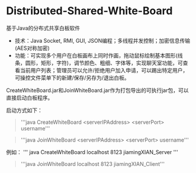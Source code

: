 # Distributed-Shared-White-Board
基于Java的分布式共享白板软件

* 技术：Java Socket, RMI, GUI, JSON编程；多线程并发控制；加密信息传输(AES对称加密)
* 功能：可实现多个用户在白板画布上同时作画，拖动鼠标绘制基本图形(线条，圆形，矩形，字符)，调节颜色、粗细、字体等，实现聊天室功能，可查看当前用户列表；管理员可以允许/拒绝用户加入申请，可以踢出特定用户，可操控文件菜单下的新建/保存/另存为/退出白板。


CreateWhiteBoard.jar和JoinWhiteBoard.jar作为打包导出的可执行jar包，可以直接启动白板程序。

启动方式如下：

> '''java CreateWhiteBoard \<serverIPAddress\> \<serverPort\> username'''

> '''java JoinWhiteBoard \<serverIPAddress\> \<serverPort\> username'''

例如：
'''
java CreateWhiteBoard localhost 8123 jiamingXIAN_Server
'''

> '''java JoinWhiteBoard localhost 8123 jiamingXIAN_Client'''
